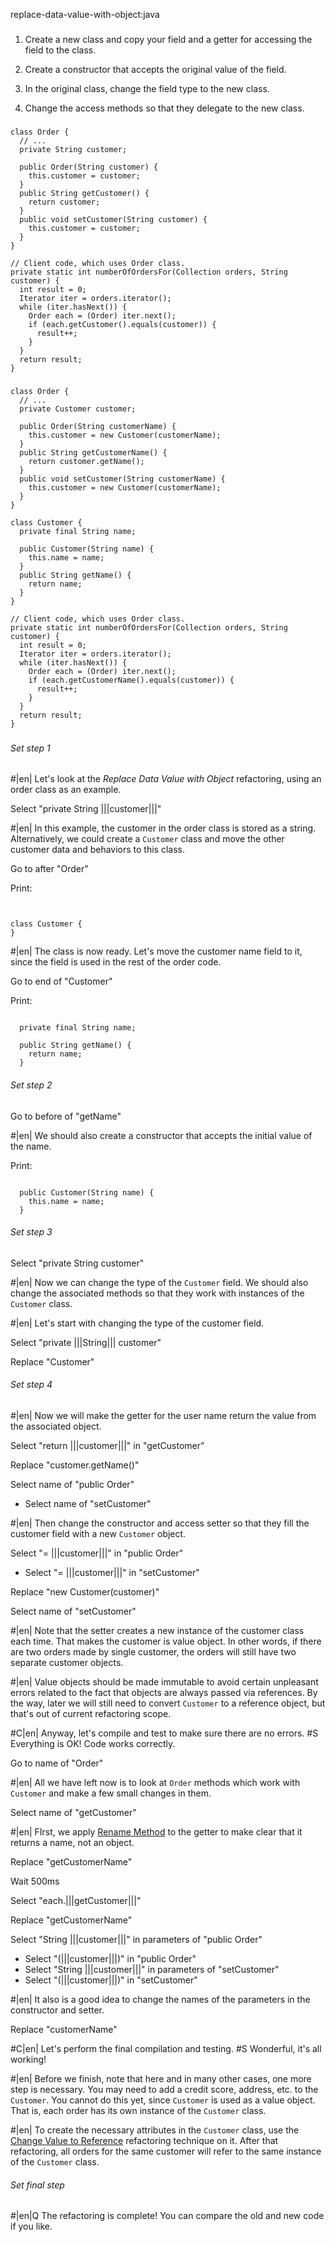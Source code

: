 replace-data-value-with-object:java

###

1. Create a new class and copy your field and a getter for accessing the field to the class.

2. Create a constructor that accepts the original value of the field.

3. In the original class, change the field type to the new class.

4. Change the access methods so that they delegate to the new class.



###

```
class Order {
  // ...
  private String customer;

  public Order(String customer) {
    this.customer = customer;
  }
  public String getCustomer() {
    return customer;
  }
  public void setCustomer(String customer) {
    this.customer = customer;
  }
}

// Client code, which uses Order class.
private static int numberOfOrdersFor(Collection orders, String customer) {
  int result = 0;
  Iterator iter = orders.iterator();
  while (iter.hasNext()) {
    Order each = (Order) iter.next();
    if (each.getCustomer().equals(customer)) {
      result++;
    }
  }
  return result;
}
```

###

```
class Order {
  // ...
  private Customer customer;

  public Order(String customerName) {
    this.customer = new Customer(customerName);
  }
  public String getCustomerName() {
    return customer.getName();
  }
  public void setCustomer(String customerName) {
    this.customer = new Customer(customerName);
  }
}

class Customer {
  private final String name;

  public Customer(String name) {
    this.name = name;
  }
  public String getName() {
    return name;
  }
}

// Client code, which uses Order class.
private static int numberOfOrdersFor(Collection orders, String customer) {
  int result = 0;
  Iterator iter = orders.iterator();
  while (iter.hasNext()) {
    Order each = (Order) iter.next();
    if (each.getCustomerName().equals(customer)) {
      result++;
    }
  }
  return result;
}
```

###

###### Set step 1


#|en| Let's look at the *Replace Data Value with Object*  refactoring, using an order class as an example.

Select "private String |||customer|||"


#|en| In this example, the customer in the order class is stored as a string. Alternatively, we could create a `Customer` class and move the other customer data and behaviors to this class.

Go to after "Order"

Print:
```


class Customer {
}
```


#|en| The class is now ready. Let's move the customer name field to it, since the field is used in the rest of the order code.

Go to end of "Customer"

Print:
```

  private final String name;

  public String getName() {
    return name;
  }
```

###### Set step 2

Go to before of "getName"


#|en| We should also create a constructor that accepts the initial value of the name.

Print:
```

  public Customer(String name) {
    this.name = name;
  }
```

###### Set step 3

Select "private String customer"


#|en| Now we can change the type of the `Customer` field. We should also change the associated methods so that they work with instances of the `Customer` class.


#|en| Let's start with changing the type of the customer field.

Select "private |||String||| customer"

Replace "Customer"

###### Set step 4


#|en| Now we will make the getter for the user name return the value from the associated object.

Select "return |||customer|||" in "getCustomer"

Replace "customer.getName()"

Select name of "public Order"
+ Select name of "setCustomer"


#|en| Then change the constructor and access setter so that they fill the customer field with a new `Customer` object.

Select "= |||customer|||" in "public Order"
+ Select "= |||customer|||" in "setCustomer"

Replace "new Customer(customer)"

Select name of "setCustomer"


#|en| Note that the setter creates a new instance of the customer class each time. That makes the customer is value object. In other words, if there are two orders made by single customer, the orders will still have two separate customer objects.


#|en| Value objects should be made immutable to avoid certain unpleasant errors related to the fact that objects are always passed via references. By the way, later we will still need to convert `Customer` to a reference object, but that's out of current refactoring scope.


#C|en| Anyway, let's compile and test to make sure there are no errors.
#S Everything is OK! Code works correctly.

Go to name of "Order"


#|en| All we have left now is to look at `Order` methods which work with `Customer` and make a few small changes in them.

Select name of "getCustomer"


#|en| FIrst, we apply <a href="/rename-method">Rename Method</a> to the getter to make clear that it returns a name, not an object.

Replace "getCustomerName"

Wait 500ms

Select "each.|||getCustomer|||"

Replace "getCustomerName"

Select "String |||customer|||" in parameters of "public Order"
+ Select "(|||customer|||)" in "public Order"
+ Select "String |||customer|||" in parameters of "setCustomer"
+ Select "(|||customer|||)" in "setCustomer"


#|en| It also is a good idea to change the names of the parameters in the constructor and setter.

Replace "customerName"


#C|en| Let's perform the final compilation and testing.
#S Wonderful, it's all working!



#|en| Before we finish, note that here and in many other cases, one more step is necessary. You may need to add a credit score, address, etc. to the `Customer`. You cannot do this yet, since `Customer` is used as a value object. That is, each order has its own instance of the `Customer` class.


#|en| To create the necessary attributes in the `Customer` class, use the <a href="/change-value-to-reference">Change Value to Reference</a> refactoring technique on it. After that refactoring, all orders for the same customer will refer to the same instance of the `Customer` class.

###### Set final step


#|en|Q The refactoring is complete! You can compare the old and new code if you like.
